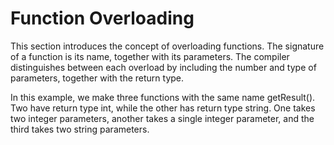 # Function Overloading

This section introduces the concept of overloading functions. The signature of a function is its name, together with its parameters. The compiler distinguishes between each overload by including the number and type of parameters, together with the return type.

In this example, we make three functions with the same name getResult(). Two have return type int, while the other has return type string. One takes two integer parameters, another takes a single integer parameter, and the third takes two string parameters. 